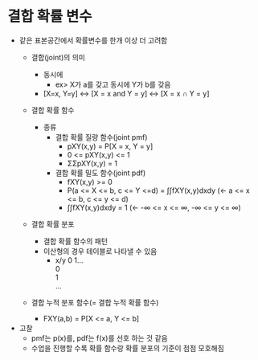 # 결합 확률 변수
* 같은 표본공간에서 확률변수를 한개 이상 더 고려함
    * 결합(joint)의 의미
        * 동시에
            * ex> X가 a를 갖고 동시에 Y가 b를 갖음
        * [X=x, Y=y] <-> [X = x  and Y = y] <-> [X = x  ∩ Y = y]
    * 결합 확률 함수
        * 종류
            * 결합 확률 질량 함수(joint pmf)
                * pXY(x,y) = P[X = x, Y = y]
                * 0 <= pXY(x,y) <= 1
                * ΣΣpXY(x,y) = 1
            * 결합 확률 밀도 함수(joint pdf)
                * fXY(x,y) >= 0
                * P(a <= X <= b, c <= Y <=d) = ∫∫fXY(x,y)dxdy (<- a <= x <= b, c <= y <= d)
                * ∫∫fXY(x,y)dxdy = 1 (<- -∞ <= x <= ∞, -∞ <= y <= ∞)
    * 결합 확률 분포
        * 결합 확률 함수의 패턴
        * 이산형의 경우 테이블로 나타낼 수 있음
            * x/y 0 1...
            <br>0
            <br>1
            <br>...
            
    * 결합 누적 분포 함수(= 결합 누적 확률 함수)
        * FXY(a,b) = P[X <= a, Y <= b]
* 고찰
    * pmf는 p(x)를, pdf는 f(x)를 선호 하는 것 같음
    * 수업을 진행할 수록 확률 함수랑 확률 분포의 기준이 점점 모호해짐
